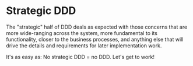 # Strategic DDD

The "strategic" half of DDD deals as expected with those concerns that are more wide-ranging across the system, more fundamental to its functionality, closer to the business processes, and anything else that will drive the details and requirements for later implementation work.

It's as easy as: No strategic DDD = no DDD. Let's get to work!
